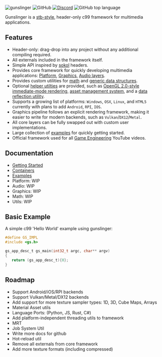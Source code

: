 ![gunslinger](https://raw.githubusercontent.com/MrFrenik/gunslinger/master/docs/gs_logo2.png)
![GitHub](https://img.shields.io/github/license/mrfrenik/gunslinger)
[![Discord](https://img.shields.io/discord/485178488203116567?label=discord&logo=discord)](https://discord.gg/QXwpETB)
![GitHub top language](https://img.shields.io/github/languages/top/mrfrenik/gunslinger?label=c99)

Gunslinger is a [stb-style](https://github.com/nothings/stb), header-only c99 framework for multimedia applications.

## Features
- Header-only: drag-drop into any project without any additional compiling required.
- All externals included in the framework itself.
- Simple API inspired by [sokol](https://github.com/floooh/sokol) headers.
- Provides core framework for quickly developing multimedia applications: [Platform](https://github.com/MrFrenik/gunslinger/blob/master/docs/platform.md), [Graphics](https://github.com/MrFrenik/gunslinger/blob/master/docs/graphics.md), [Audio layers](https://github.com/MrFrenik/gunslinger/blob/master/docs/audio.md). 
- Provides custom utilities for [math](https://github.com/MrFrenik/gunslinger/blob/master/docs/math.md) and [generic data structures](https://github.com/MrFrenik/gunslinger/blob/master/docs/containers.md).
- Optional [helper utilties](https://github.com/MrFrenik/gunslinger/tree/master/util) are provided, such as [OpenGL 2.0-style immediate-mode rendering](https://github.com/MrFrenik/gunslinger/blob/master/util/gs_idraw.h), [asset management system](https://github.com/MrFrenik/gunslinger/blob/master/util/gs_asset.h), and a [data reflection utility](https://github.com/MrFrenik/gunslinger/blob/master/util/gs_meta.h). 
- Supports a growing list of platforms: `Windows`, `OSX`, `Linux`, and `HTML5` currently with plans to add `Android`, `RPI`, `IOS`.
- Graphics pipeline follows an explicit rendering framework, making it easier to write for modern backends, such as `Vulkan`/`DX12`/`Metal`.
- All core layers can be fully swapped out with custom user implementations.
- Large collection of [examples](https://github.com/MrFrenik/gs_examples) for quickly getting started.
- Official framework used for all [Game Engineering](https://www.youtube.com/watch?v=VLZjd_Y1gJ8&list=PLIozaEI1hFu3Cd0YJMwOBQKTKfe9uZoyn) YouTube videos.

## Documentation

* [Getting Started](https://github.com/MrFrenik/gunslinger/blob/master/docs/getting_started.md)
* [Containers](https://github.com/MrFrenik/gunslinger/blob/master/docs/containers.md)
* [Examples](https://github.com/MrFrenik/gs_examples)
* Platform: WIP
* Audio: WIP
* Graphics: WIP
* Math: WIP
* Utils: WIP

[//]: # "(* [Platform](https://github.com/MrFrenik/gunslinger/blob/master/docs/platform.md) )"
[//]: # "(* [Graphics](https://github.com/MrFrenik/gunslinger/blob/master/docs/graphics.md) )" 
[//]: # "(* [Audio](https://github.com/MrFrenik/gunslinger/blob/master/docs/audio.md) )" 
[//]: # "(* [Math](https://github.com/MrFrenik/gunslinger/blob/master/docs/math.md) )" 
[//]: # "(* [Utils](https://github.com/MrFrenik/gunslinger/blob/master/docs/utils.md) )" 

## Basic Example
A simple c99 'Hello World' example using gunslinger: 

```c
#define GS_IMPL
#include <gs.h>

gs_app_desc_t gs_main(int32_t argc, char** argv)
{
   return (gs_app_desc_t){0};
}
```
## Roadmap

* Support Android/iOS/RPI backends
* Support Vulkan/Metal/DX12 backends
* Add support for more texture sampler types: 1D, 3D, Cube Maps, Arrays
* Material Asset utils
* Language Ports: (Python, JS, Rust, C#)
* Add platform-independent threading utils to framework
* MRT
* Job System Util
* Write more docs for github
* Hot-reload util
* Remove all externals from core framework
* Add more texture formats (including compressed)
